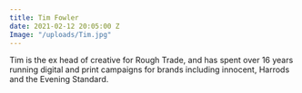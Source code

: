 ```yaml
---
title: Tim Fowler
date: 2021-02-12 20:05:00 Z
Image: "/uploads/Tim.jpg"
---
```


Tim is the ex head of creative for Rough Trade, and has spent over 16 years running digital and print campaigns for brands including innocent, Harrods and the Evening Standard.